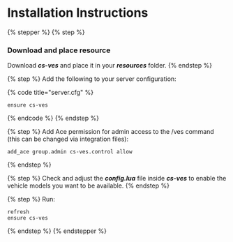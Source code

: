# Installation Instructions

{% stepper %}
{% step %}
### Download and place resource

Download _**cs-ves**_ and place it in your _**resources**_ folder.
{% endstep %}

{% step %}
Add the following to your server configuration:

{% code title="server.cfg" %}
```
ensure cs-ves
```
{% endcode %}
{% endstep %}

{% step %}
Add Ace permission for admin access to the /ves command (this can be changed via integration files):

```
add_ace group.admin cs-ves.control allow
```
{% endstep %}

{% step %}
Check and adjust the _**config.lua**_ file inside _**cs-ves**_ to enable the vehicle models you want to be available.
{% endstep %}

{% step %}
Run:

```
refresh
ensure cs-ves
```
{% endstep %}
{% endstepper %}

